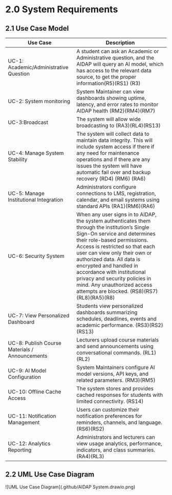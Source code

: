 # 2.0 System Requirements
## 2.1 Use Case Model
| Use Case                                       | Description                                                                                                                                                                                                                                                                                                                                                                                                                       |
|------------------------------------------------|-----------------------------------------------------------------------------------------------------------------------------------------------------------------------------------------------------------------------------------------------------------------------------------------------------------------------------------------------------------------------------------------------------------------------------------|
| UC-1: Academic/Administrative Question         | A student can ask an Academic or Administrative question, and the AIDAP will query an AI model, which has access to the relevant data source, to get the proper information(R5)(RS1) (R3)                                                                                                                                                                                                                                         |
| UC-2: System monitoring                        | System Maintainer can view dashboards showing uptime, latency, and error rates to monitor AIDAP health (RM2)(RM4)(RM7)                                                                                                                                                                                                                                                                                                            |
| UC-3:Broadcast                                 | The system will allow wide broadcasting to  (RA3)(RL4)(RS13)                                                                                                                                                                                                                                                                                                                                                                      |
| UC-4: Manage System Stability                  | The system will collect data to maintain data integrity. This will include system access if there if any need for maintenance operations and if there are any issues the system will have automatic fail over and backup recovery  (RD4) (RM6) (RA6)                                                                                                                                                                              |
| UC-5: Manage Institutional Integration         | Administrators configure connections to LMS, registration, calendar,  and email systems using standard APIs (RA1)(RM6)(RA6)                                                                                                                                                                                                                                                                                                       |
| UC-6: Security System                          | When any user signs in to AIDAP, the system authenticates them through the institution’s Single Sign-On service and determines their role-based permissions. Access is restricted so that each user can view only their own or authorized data. All data is encrypted and handled in accordance with institutional privacy and security policies in mind. Any unauthorized access attempts are blocked. (RS8)(RS7)(RL8)(RA5)(R8)  |
| UC-7: View Personalized Dashboard              | Students view personalized dashboards summarizing schedules, deadlines, events and academic performance. (RS3)(RS2)(RS13)                                                                                                                                                                                                                                                                                                         |
| UC-8: Publish Course Materials / Announcements | Lecturers upload course materials and send announcements using conversational commands. (RL1)(RL2)                                                                                                                                                                                                                                                                                                                                |
| UC-9: AI Model Configuration                   | System Maintainers configure AI model versions, API keys, and related parameters. (RM3)(RM5)                                                                                                                                                                                                                                                                                                                                      |
| UC-10: Offline Cache Access                    | The system stores and provides cached responses for students with limited connectivity. (RS14)                                                                                                                                                                                                                                                                                                                                    |
| UC-11: Notification Management                 | Users can customize their notification preferences for reminders, channels, and language. (RS6)(RS2)                                                                                                                                                                                                                                                                                                                              |
| UC-12: Analytics Reporting                     | Administrators and lecturers can view usage analytics, performance, indicators, and class summaries. (RA4)(RL3)                                                                                                                                                                                                                                                                                                                   |

## 2.2 UML Use Case Diagram
![UML Use Case Diagram](.github/AIDAP System.drawio.png)
